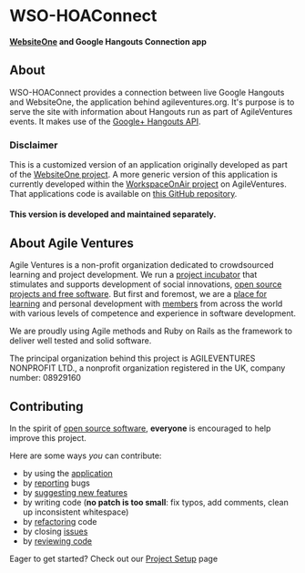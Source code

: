 WSO-HOAConnect
==============
[oo-sw]: http://opensource.org/osd
[pivotal]: https://www.pivotaltracker.com/s/projects/982890 
[application]: http://www.agileventures.org/
[code-climate]: https://codeclimate.com/github/AgileVentures/WebsiteOne
[support]: http://www.agileventures.org/
[about-us]: http://www.agileventures.org/about-us
[members]: http://www.agileventures.org/users/index
[WSO]: http://www.agileventures.org/projects/websiteone
[WorkspaceOnAir]: http://www.agileventures.org/projects/workspaceonair
[WOA-gh]: https://github.com/AgileVentures/HangoutConnection
[gapi]: https://developers.google.com/+/hangouts/api/

#### [WebsiteOne][application] and Google Hangouts Connection app

## About
WSO-HOAConnect provides a connection between live Google Hangouts and WebsiteOne, the application behind agileventures.org. It's purpose is to serve the site with information about Hangouts run as part of AgileVentures events.
It makes use of the [Google+ Hangouts API][gapi].

### Disclaimer
This is a customized version of an application originally developed as part of the [WebsiteOne project][WSO].
A more generic version of this application is currently developed within the [WorkspaceOnAir project][WorkspaceOnAir] on AgileVentures. That applications code is available on [this GitHub repository][WOA-gh].

#### This version is developed and maintained separately.


## About Agile Ventures
Agile Ventures is a non-profit organization dedicated to crowdsourced learning and project development. We run a [project incubator](http://www.agileventures.org/projects) that stimulates and supports development of social innovations, [open source projects and free software][oo-sw]. But first and foremost, we are a [place for learning][about-us] and personal development with [members][members] from across the world with various levels of competence and experience in software development.

We are proudly using Agile methods and Ruby on Rails as the framework to deliver well tested and solid software.

The principal organization behind this project is AGILEVENTURES NONPROFIT LTD., a nonprofit organization registered in the UK, company number: 08929160

## Contributing
In the spirit of [open source software][oo-sw], **everyone** is encouraged to help
improve this project.


Here are some ways *you* can contribute:

* by using the [application][application]
* by [reporting][pivotal] bugs
* by [suggesting new features][pivotal]
* by writing code (**no patch is too small**: fix typos, add comments, clean up
  inconsistent whitespace)
* by [refactoring][pivotal] code
* by closing [issues][pivotal]
* by [reviewing code][code-climate]

Eager to get started? Check out our [Project Setup](https://github.com/AgileVentures/WebsiteOne/wiki/Project-Setup-%28New-Users%29)
page
